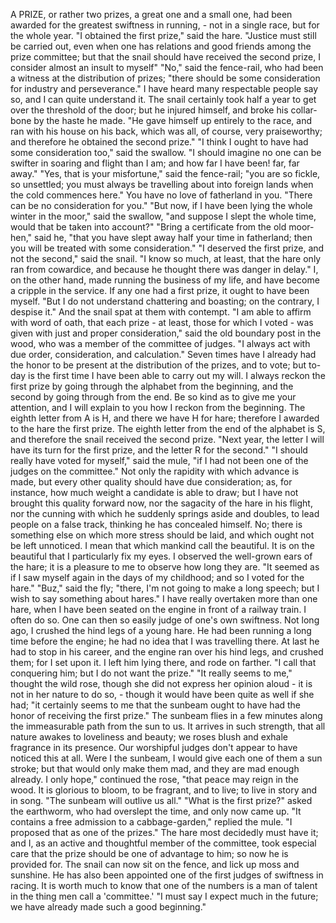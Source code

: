 A PRIZE, or rather two prizes, a great one and a small one, had been awarded for the greatest swiftness in running, - not in a single race, but for the whole year.
"I obtained the first prize," said the hare.
"Justice must still be carried out, even when one has relations and good friends among the prize committee; but that the snail should have received the second prize, I consider almost an insult to myself" "No," said the fence-rail, who had been a witness at the distribution of prizes; "there should be some consideration for industry and perseverance."
I have heard many respectable people say so, and I can quite understand it.
The snail certainly took half a year to get over the threshold of the door; but he injured himself, and broke his collar-bone by the haste he made.
"He gave himself up entirely to the race, and ran with his house on his back, which was all, of course, very praiseworthy; and therefore he obtained the second prize."
"I think I ought to have had some consideration too," said the swallow.
"I should imagine no one can be swifter in soaring and flight than I am; and how far I have been! far, far away."
"Yes, that is your misfortune," said the fence-rail; "you are so fickle, so unsettled; you must always be travelling about into foreign lands when the cold commences here."
You have no love of fatherland in you.
"There can be no consideration for you."
"But now, if I have been lying the whole winter in the moor," said the swallow, "and suppose I slept the whole time, would that be taken into account?"
"Bring a certificate from the old moor-hen," said he, "that you have slept away half your time in fatherland; then you will be treated with some consideration."
"I deserved the first prize, and not the second," said the snail.
"I know so much, at least, that the hare only ran from cowardice, and because he thought there was danger in delay."
I, on the other hand, made running the business of my life, and have become a cripple in the service.
If any one had a first prize, it ought to have been myself.
"But I do not understand chattering and boasting; on the contrary, I despise it."
And the snail spat at them with contempt.
"I am able to affirm with word of oath, that each prize - at least, those for which I voted - was given with just and proper consideration," said the old boundary post in the wood, who was a member of the committee of judges.
"I always act with due order, consideration, and calculation."
Seven times have I already had the honor to be present at the distribution of the prizes, and to vote; but to-day is the first time I have been able to carry out my will.
I always reckon the first prize by going through the alphabet from the beginning, and the second by going through from the end.
Be so kind as to give me your attention, and I will explain to you how I reckon from the beginning.
The eighth letter from A is H, and there we have H for hare; therefore I awarded to the hare the first prize.
The eighth letter from the end of the alphabet is S, and therefore the snail received the second prize.
"Next year, the letter I will have its turn for the first prize, and the letter R for the second."
"I should really have voted for myself," said the mule, "if I had not been one of the judges on the committee."
Not only the rapidity with which advance is made, but every other quality should have due consideration; as, for instance, how much weight a candidate is able to draw; but I have not brought this quality forward now, nor the sagacity of the hare in his flight, nor the cunning with which he suddenly springs aside and doubles, to lead people on a false track, thinking he has concealed himself.
No; there is something else on which more stress should be laid, and which ought not be left unnoticed.
I mean that which mankind call the beautiful.
It is on the beautiful that I particularly fix my eyes.
I observed the well-grown ears of the hare; it is a pleasure to me to observe how long they are.
"It seemed as if I saw myself again in the days of my childhood; and so I voted for the hare."
"Buz," said the fly; "there, I'm not going to make a long speech; but I wish to say something about hares."
I have really overtaken more than one hare, when I have been seated on the engine in front of a railway train.
I often do so.
One can then so easily judge of one's own swiftness.
Not long ago, I crushed the hind legs of a young hare.
He had been running a long time before the engine; he had no idea that I was travelling there.
At last he had to stop in his career, and the engine ran over his hind legs, and crushed them; for I set upon it.
I left him lying there, and rode on farther.
"I call that conquering him; but I do not want the prize."
"It really seems to me," thought the wild rose, though she did not express her opinion aloud - it is not in her nature to do so, - though it would have been quite as well if she had; "it certainly seems to me that the sunbeam ought to have had the honor of receiving the first prize."
The sunbeam flies in a few minutes along the immeasurable path from the sun to us.
It arrives in such strength, that all nature awakes to loveliness and beauty; we roses blush and exhale fragrance in its presence.
Our worshipful judges don't appear to have noticed this at all.
Were I the sunbeam, I would give each one of them a sun stroke; but that would only make them mad, and they are mad enough already.
I only hope," continued the rose, "that peace may reign in the wood.
It is glorious to bloom, to be fragrant, and to live; to live in story and in song.
"The sunbeam will outlive us all."
"What is the first prize?" asked the earthworm, who had overslept the time, and only now came up.
"It contains a free admission to a cabbage-garden," replied the mule.
"I proposed that as one of the prizes."
The hare most decidedly must have it; and I, as an active and thoughtful member of the committee, took especial care that the prize should be one of advantage to him; so now he is provided for.
The snail can now sit on the fence, and lick up moss and sunshine.
He has also been appointed one of the first judges of swiftness in racing.
It is worth much to know that one of the numbers is a man of talent in the thing men call a 'committee.'
"I must say I expect much in the future; we have already made such a good beginning."
